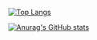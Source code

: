 [![Top Langs](https://github-readme-stats.vercel.app/api/top-langs/?username=YuugouOhno&layout=compact&theme=synthwave
)](https://github.com/anuraghazra/github-readme-stats)

[![Anurag's GitHub stats](https://github-readme-stats.vercel.app/api?username=YuugouOhno&theme=synthwave&show_icons=true
)](https://github.com/anuraghazra/github-readme-stats)